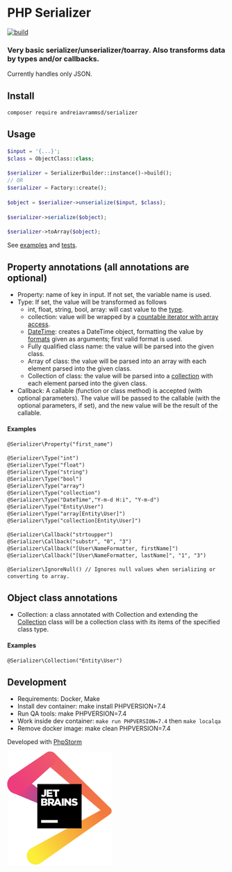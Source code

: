 # PHP Serializer

[![build](https://github.com/andreiavrammsd/serializer/workflows/test/badge.svg)](https://github.com/andreiavrammsd/serializer/actions)

### Very basic serializer/unserializer/toarray. Also transforms data by types and/or callbacks.

Currently handles only JSON.

## Install
```bash
composer require andreiavrammsd/serializer
```

## Usage
```php
$input = '{...}';
$class = ObjectClass::class;

$serializer = SerializerBuilder::instance()->build();
// OR
$serializer = Factory::create();

$object = $serializer->unserialize($input, $class);

$serializer->serialize($object);

$serializer->toArray($object);
```

See [examples](./examples) and [tests](./tests).

## Property annotations (all annotations are optional)
* Property: name of key in input. If not set, the variable name is used.
* Type: If set, the value will be transformed as follows
    * int, float, string, bool, array: will cast value to the [type](https://secure.php.net/manual/en/language.types.intro.php#language.types.intro).
    * collection: value will be wrapped by a [countable iterator with array access](./src/Collection.php).
    * [DateTime](https://secure.php.net/manual/en/book.datetime.php): creates a DateTime object, formatting the value by [formats](https://secure.php.net/manual/en/datetime.createfromformat.php#refsect1-datetime.createfromformat-parameters) given as arguments; first valid format is used.
    * Fully qualified class name: the value will be parsed into the given class.
    * Array of class: the value will be parsed into an array with each element parsed into the given class.
    * Collection of class: the value will be parsed into a [collection](./src/Collection.php) with each element parsed into the given class.
* Callback: A callable (function or class method) is accepted (with optional parameters). The value will be passed to the callable (with the optional parameters, if set), and the new value will be the result of the callable.

#### Examples
```
@Serializer\Property("first_name")

@Serializer\Type("int")
@Serializer\Type("float")
@Serializer\Type("string")
@Serializer\Type("bool")
@Serializer\Type("array")
@Serializer\Type("collection")
@Serializer\Type("DateTime","Y-m-d H:i", "Y-m-d")
@Serializer\Type("Entity\User")
@Serializer\Type("array[Entity\User]")
@Serializer\Type("collection[Entity\User]")

@Serializer\Callback("strtoupper")
@Serializer\Callback("substr", "0", "3")
@Serializer\Callback("[User\NameFormatter, firstName]")
@Serializer\Callback("[User\NameFormatter, lastName]", "1", "3")

@Serializer\IgnoreNull() // Ignores null values when serializing or converting to array.
```

## Object class annotations
* Collection: a class annotated with Collection and extending the [Collection](./src/Collection.php) class will be a collection class with its items of the specified class type.

#### Examples
```
@Serializer\Collection("Entity\User")
```

## Development
* Requirements: Docker, Make
* Install dev container: make install PHPVERSION=7.4
* Run QA tools: make PHPVERSION=7.4
* Work inside dev container: `make run PHPVERSION=7.4` then `make localqa`
* Remove docker image: make clean PHPVERSION=7.4

Developed with [PhpStorm](https://www.jetbrains.com/?from=serializer)

<a href="https://www.jetbrains.com/?from=serializer">![JetBrains](jetbrains.svg)</a>

